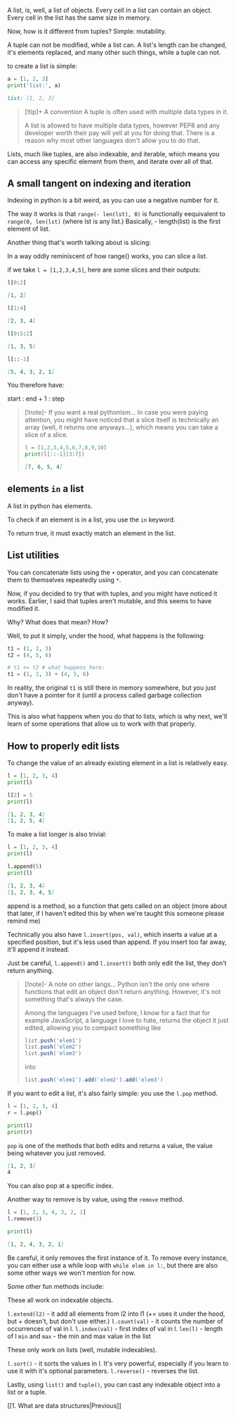 
A list, is, well, a list of objects.
Every cell in a list can contain an object.
Every cell in the list has the same size in memory.

Now, how is it different from tuples?
Simple: mutability.

A tuple can not be modified, while a list can.
A list's length can be changed, it's elements replaced, and many other such things, while a tuple can not. 

to create a list is simple:

```python
a = [1, 2, 3]
print('list:', a)
```
```md
list: [1, 2, 3]
```

>[!tip]+ A convention
>A tuple is often used with multiple data types in it.
>
>A list is allowed to have multiple data types, however PEP8 and any developer worth their pay will yell at you for doing that. There is a reason why most other languages don't allow you to do that.

Lists, much like tuples, are also indexable, and iterable, which means you can access any specific element from them, and iterate over all of that.

## A small tangent on indexing and iteration

Indexing in python is a bit weird, as you can use a negative number for it.

The way it works is that `range(- len(lst), 0)` is functionally eequivalent to `range(0, len(lst)` (where lst is any list.) Basically, - length(list) is the first element of list.

Another thing that's worth talking about is slicing:

In a way oddly reminiscent of how range() works, you can slice a list.

if we take `l = [1,2,3,4,5]`, here  are some slices and their outputs:
```python
l[0:2]
```
```md
[1, 2]
```

```python
l[1:4]
```
```md
[2, 3, 4]
```

```python
l[0:5:2]
```
```md
[1, 3, 5]
```

```python
l[::-1]
```
```md
[5, 4, 3, 2, 1]
```

You therefore have:

start : end + 1 : step

>[!note]- If you want a real pythonism...
>In case you were paying attention, you might have noticed that a slice itself is technically an array (well, it returns one anyways...), which means you can take a slice of a slice.
>
>```python
>l = [1,2,3,4,5,6,7,8,9,10]
>print(l[::-1][3:7])
>``` 
>```md
>[7, 6, 5, 4]
>```

## elements `in` a list

A list in python has elements.

To check if an element is in a list, you use the `in` keyword.

To return true, it must exactly match an element in the list.

## List utilities

You can concatenate lists using the `+` operator, and you can concatenate them to themselves repeatedly using `*`.

Now, if you decided to try that with tuples, and you might have noticed it works.
Earlier, I said that tuples aren't mutable, and this seems to have modified it.

Why? What does that mean? How?

Well, to put it simply, under the hood, what happens is the following:

```python
t1 = (1, 2, 3)
t2 = (4, 5, 6)

# t1 += t2 # what happens here:
t1 = (1, 2, 3) + (4, 5, 6)
```

In reality, the original `t1` is still there in memory somewhere, but you just don't have a pointer for it (until a process called garbage collection anyway).

This is also what happens when you do that to lists, which is why next, we'll learn of some operations that allow us to work with that properly.

## How to properly edit lists

To change the value of an already existing element in a list is relatively easy.

```python
l = [1, 2, 3, 4]
print(l)

l[2] = 5
print(l)
```
```md
[1, 2, 3, 4]
[1, 2, 5, 4]
```

To make a list longer is also trivial:
```python
l = [1, 2, 3, 4]
print(l)

l.append(5)
print(l)
```
```md
[1, 2, 3, 4]
[1, 2, 3, 4, 5]
```

append is a method, so a function that gets called on an object (more about that later, if I haven't edited this by when we're taught this someone please remind me)

Technically you also have `l.insert(pos, val)`, which inserts a value at a specified position, but it's less used than append. If you insert too far away, it'll append it instead.

Just be careful, `l.append()` and `l.insert()` both only edit the list, they don't return anything.

>[!note]- A note on other langs...
>Python isn't the only one where functions that edit an object don't return anything.
>However, it's not something that's always the case.
>
>Among the languages I've used before, I know for a fact that for example JavaScript, a language I love to hate, returns the object it just edited, allowing you to compact something like
>```js
>list.push('elem1')
>list.push('elem2')
>list.push('elem3')
>```
>into
>```js
>list.push('elem1').add('elem2').add('elem3')
>```

If you want to edit a list, it's also fairly simple: you use the `l.pop` method.

```python
l = [1, 2, 3, 4]
r = l.pop()

print(l)
print(r)
```
`pop` is one of the methods that both edits and returns a value, the value being whatever you just removed.
```md
[1, 2, 3]
4
```

You can also pop at a specific index.

Another way to remove is by value, using the `remove` method.

```python
l = [1, 2, 3, 4, 3, 2, 1]
l.remove(3)

print(l)
```
```md
[1, 2, 4, 3, 2, 1]
```

Be careful, it only removes the first instance of it. To remove every instance, you can either use a while loop with `while elem in l:`, but there are also some other ways we won't mention for now.

Some other fun methods include:

These all work on indexable objects.

`l.extend(l2)` - it add all elements from l2 into l1 (+= uses it under the hood, but + doesn't, but don't use either.)
`l.count(val)` - it counts the number of occurrences of val in l.
`l.index(val)` - first index of val in l.
`len(l)` - length of l
`min` and `max` - the min and max value in the list

These only work on lists (well, mutable indexables).

`l.sort()` - it sorts the values in l. It's very powerful, especially if you learn to use it with it's optional parameters.
`l.reverse()` - reverses the list.

Lastly, using `list()` and `tuple()`, you can cast any indexable object into a list or a tuple.

[[1. What are data structures|Previous]]